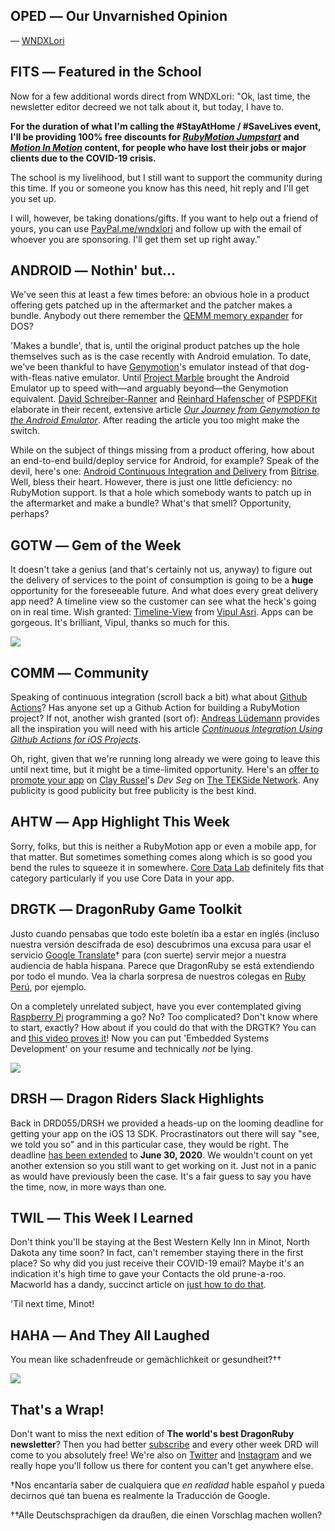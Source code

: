 <div style="display:none;font−size:0;line−height:0;max−height:0;mso−hide:all">DRD057: It may be April Fools' Day but, no kidding, this issue is no joke. It is multilingual, however.</div>

## OPED ― Our Unvarnished Opinion

 ― [WNDXLori](https://twitter.com/wndxlori)

## FITS ― Featured in the School

Now for a few additional words direct from WNDXLori: "Ok, last time, the newsletter editor decreed we not talk about it, but today, I have to.

**For the duration of what I'm calling the #StayAtHome / #SaveLives event, I'll be providing 100% free discounts for [*RubyMotion Jumpstart*](https://wndx.school/p/rubymotion-jumpstart) and [*Motion In Motion*](https://wndx.school/p/motion-in-motion-collection) content, for people who have lost their jobs or major clients due to the COVID-19 crisis.**

The school is my livelihood, but I still want to support the community during this time. If you or someone you know has this need, hit reply and I'll get you set up.

I will, however, be taking donations/gifts. If you want to help out a friend of yours, you can use [PayPal.me/wndxlori](https://paypal.me/wndxlori) and follow up with the email of whoever you are sponsoring. I'll get them set up right away."

## ANDROID ― Nothin' but...

We've seen this at least a few times before: an obvious hole in a product offering gets patched up in the aftermarket and the patcher makes a bundle. Anybody out there remember the [QEMM memory expander](https://en.wikipedia.org/wiki/QEMM) for DOS?

'Makes a bundle', that is, until the original product patches up the hole themselves such as is the case recently with Android emulation. To date, we've been thankful to have [Genymotion](https://www.genymotion.com)'s emulator instead of that dog-with-fleas native emulator. Until [Project Marble](https://medium.com/androiddevelopers/android-emulator-project-marble-improvements-1175a934941e) brought the Android Emulator up to speed with―and arguably beyond―the Genymotion equivalent. [David Schreiber-Ranner](https://twitter.com/flashmasterdash) and [Reinhard Hafenscher](https://github.com/irgendeinich) of [PSPDFKit](https://pspdfkit.com) elaborate in their recent, extensive article [*Our Journey from Genymotion to the Android Emulator*](https://pspdfkit.com/blog/2019/our-journey-from-genymotion-to-the-android-emulator/). After reading the article you too might make the switch.

While on the subject of things missing from a product offering, how about an end-to-end build/deploy service for Android, for example? Speak of the devil, here's one: [Android Continuous Integration and Delivery](https://www.bitrise.io/features/android-features) from [Bitrise](https://www.bitrise.io). Well, bless their heart. However, there is just one little deficiency: no RubyMotion support. Is that a hole which somebody wants to patch up in the aftermarket and make a bundle? What's that smell? Opportunity, perhaps?

## GOTW ― Gem of the Week

It doesn't take a genius (and that's certainly not us, anyway) to figure out the delivery of services to the point of consumption is going to be a **huge** opportunity for the foreseeable future. And what does every great delivery app need? A timeline view so the customer can see what the heck's going on in real time. Wish granted: [Timeline-View](https://github.com/vipulasri/Timeline-View) from [Vipul Asri](https://github.com/vipulasri). Apps can be gorgeous. It's brilliant, Vipul, thanks so much for this.

![](https://dragonrubydispatch.com/assets/images/timeline-590x332.png)

## COMM ― Community

Speaking of continuous integration (scroll back a bit) what about [Github Actions](https://github.com/features/actions)? Has anyone set up a Github Action for building a RubyMotion project? If not, another wish granted (sort of): [Andreas Lüdemann](https://andreaslydemann.com) provides all the inspiration you will need with his article [*Continuous Integration Using Github Actions for iOS Projects*](https://andreaslydemann.com/continuous-integration-using-github-actions-for-ios-projects/).

Oh, right, given that we're running long already we were going to leave this until next time, but it might be a time-limited opportunity. Here's an [offer to promote your app](https://twitter.com/clayrussell/status/1244006553100996611) on [Clay Russel](https://twitter.com/clayrussell)'s *Dev Seg* on [The TEKSide Network](https://www.tekside.net). Any publicity is good publicity but free publicity is the best kind.

## AHTW ― App Highlight This Week

Sorry, folks, but this is neither a RubyMotion app or even a mobile app, for that matter. But sometimes something comes along which is so good you bend the rules to squeeze it in somewhere. [Core Data Lab](https://betamagic.nl/products/coredatalab.html) definitely fits that category particularly if you use Core Data in your app.

## DRGTK ― DragonRuby Game Toolkit

Justo cuando pensabas que todo este boletín iba a estar en inglés (incluso nuestra versión descifrada de eso) descubrimos una excusa para usar el servicio [Google Translate](https://translate.google.com)† para (con suerte) servir mejor a nuestra audiencia de habla hispana. Parece que DragonRuby se está extendiendo por todo el mundo. Vea la charla sorpresa de nuestros colegas en [Ruby Perú](https://twitter.com/rubyperu/status/1228120518844452864), por ejemplo.

On a completely unrelated subject, have you ever contemplated giving [Raspberry Pi](https://www.raspberrypi.org) programming a go? No? Too complicated? Don't know where to start, exactly? How about if you could do that with the DRGTK? You can and [this video proves it](https://www.youtube.com/watch?v=bh-0ShZTOjA)! Now you can put 'Embedded Systems Development' on your resume and technically *not* be lying.

![](https://dragonrubydispatch.com/assets/images/raspberry-pi-590x322.png)

## DRSH ― Dragon Riders Slack Highlights

Back in DRD055/DRSH we provided a heads-up on the looming deadline for getting your app on the iOS 13 SDK. Procrastinators out there will say "see, we told you so" and in this particular case, they would be right. The deadline [has been extended](https://developer.apple.com/news/?id=03262020b) to **June 30, 2020**. We wouldn't count on yet another extension so you still want to get working on it. Just not in a panic as would have previously been the case. It's a fair guess to say you have the time, now, in more ways than one. 

## TWIL ― This Week I Learned

Don't think you'll be staying at the Best Western Kelly Inn in Minot, North Dakota any time soon? In fact, can't remember staying there in the first place? So why did you just receive their COVID-19 email? Maybe it's an indication it's high time to gave your Contacts the old prune-a-roo. Macworld has a dandy, succinct article on [just how to do that](https://www.macworld.com/article/1143031/oldcontacts.html).

'Til next time, Minot!  

## HAHA ― And They All Laughed

You mean like schadenfreude or gemächlichkeit or gesundheit?††

![](https://dragonrubydispatch.com/assets/images/nuthatch-590x332.png)

## That's a Wrap!

Don't want to miss the next edition of **The world's best DragonRuby newsletter**? Then you had better [subscribe](https://motivated-experimenter-209.ck.page/bd51551808?ck_subscriber_id=612863934) and every other week DRD will come to you absolutely free! We're also on [Twitter](https://twitter.com/wndxschool) and [Instagram](https://instagram.com/wndxschool) and we really hope you'll follow us there for content you can't get anywhere else.

†Nos encantaría saber de cualquiera que *en realidad* hable español y pueda decirnos qué tan buena es realmente la Traducción de Google.

††Alle Deutschsprachigen da draußen, die einen Vorschlag machen wollen?